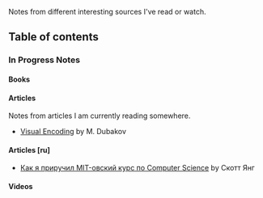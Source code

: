 Notes from different interesting sources I've read or watch.

## Table of contents

### In Progress Notes
#### Books

#### Articles
Notes from articles I am currently reading somewhere.

* [Visual Encoding](visual-encoding.md) by M. Dubakov 

#### Articles [ru]

* [Как я приручил MIT-овский курс по Computer Science](cs-mit-course.md) by Скотт Янг

#### Videos
